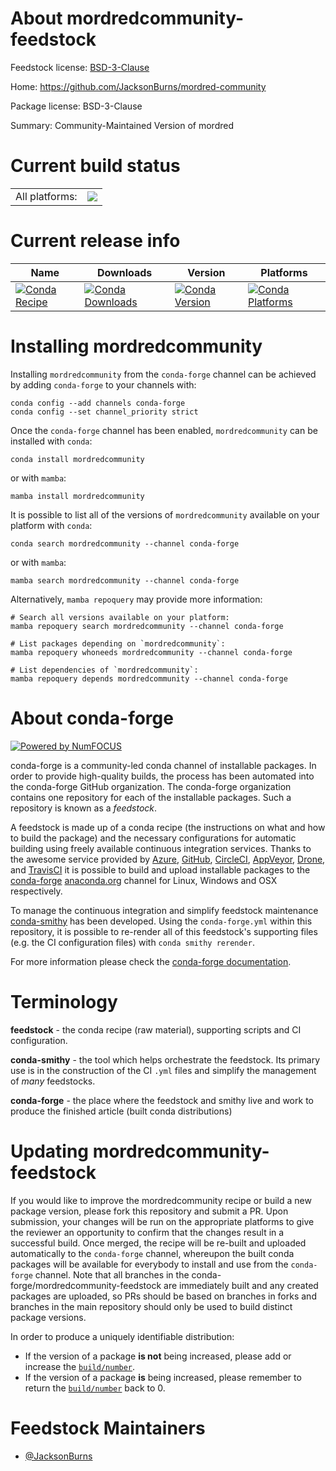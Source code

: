 About mordredcommunity-feedstock
================================

Feedstock license: [BSD-3-Clause](https://github.com/conda-forge/mordredcommunity-feedstock/blob/main/LICENSE.txt)

Home: https://github.com/JacksonBurns/mordred-community

Package license: BSD-3-Clause

Summary: Community-Maintained Version of mordred

Current build status
====================


<table><tr><td>All platforms:</td>
    <td>
      <a href="https://dev.azure.com/conda-forge/feedstock-builds/_build/latest?definitionId=19883&branchName=main">
        <img src="https://dev.azure.com/conda-forge/feedstock-builds/_apis/build/status/mordredcommunity-feedstock?branchName=main">
      </a>
    </td>
  </tr>
</table>

Current release info
====================

| Name | Downloads | Version | Platforms |
| --- | --- | --- | --- |
| [![Conda Recipe](https://img.shields.io/badge/recipe-mordredcommunity-green.svg)](https://anaconda.org/conda-forge/mordredcommunity) | [![Conda Downloads](https://img.shields.io/conda/dn/conda-forge/mordredcommunity.svg)](https://anaconda.org/conda-forge/mordredcommunity) | [![Conda Version](https://img.shields.io/conda/vn/conda-forge/mordredcommunity.svg)](https://anaconda.org/conda-forge/mordredcommunity) | [![Conda Platforms](https://img.shields.io/conda/pn/conda-forge/mordredcommunity.svg)](https://anaconda.org/conda-forge/mordredcommunity) |

Installing mordredcommunity
===========================

Installing `mordredcommunity` from the `conda-forge` channel can be achieved by adding `conda-forge` to your channels with:

```
conda config --add channels conda-forge
conda config --set channel_priority strict
```

Once the `conda-forge` channel has been enabled, `mordredcommunity` can be installed with `conda`:

```
conda install mordredcommunity
```

or with `mamba`:

```
mamba install mordredcommunity
```

It is possible to list all of the versions of `mordredcommunity` available on your platform with `conda`:

```
conda search mordredcommunity --channel conda-forge
```

or with `mamba`:

```
mamba search mordredcommunity --channel conda-forge
```

Alternatively, `mamba repoquery` may provide more information:

```
# Search all versions available on your platform:
mamba repoquery search mordredcommunity --channel conda-forge

# List packages depending on `mordredcommunity`:
mamba repoquery whoneeds mordredcommunity --channel conda-forge

# List dependencies of `mordredcommunity`:
mamba repoquery depends mordredcommunity --channel conda-forge
```


About conda-forge
=================

[![Powered by
NumFOCUS](https://img.shields.io/badge/powered%20by-NumFOCUS-orange.svg?style=flat&colorA=E1523D&colorB=007D8A)](https://numfocus.org)

conda-forge is a community-led conda channel of installable packages.
In order to provide high-quality builds, the process has been automated into the
conda-forge GitHub organization. The conda-forge organization contains one repository
for each of the installable packages. Such a repository is known as a *feedstock*.

A feedstock is made up of a conda recipe (the instructions on what and how to build
the package) and the necessary configurations for automatic building using freely
available continuous integration services. Thanks to the awesome service provided by
[Azure](https://azure.microsoft.com/en-us/services/devops/), [GitHub](https://github.com/),
[CircleCI](https://circleci.com/), [AppVeyor](https://www.appveyor.com/),
[Drone](https://cloud.drone.io/welcome), and [TravisCI](https://travis-ci.com/)
it is possible to build and upload installable packages to the
[conda-forge](https://anaconda.org/conda-forge) [anaconda.org](https://anaconda.org/)
channel for Linux, Windows and OSX respectively.

To manage the continuous integration and simplify feedstock maintenance
[conda-smithy](https://github.com/conda-forge/conda-smithy) has been developed.
Using the ``conda-forge.yml`` within this repository, it is possible to re-render all of
this feedstock's supporting files (e.g. the CI configuration files) with ``conda smithy rerender``.

For more information please check the [conda-forge documentation](https://conda-forge.org/docs/).

Terminology
===========

**feedstock** - the conda recipe (raw material), supporting scripts and CI configuration.

**conda-smithy** - the tool which helps orchestrate the feedstock.
                   Its primary use is in the construction of the CI ``.yml`` files
                   and simplify the management of *many* feedstocks.

**conda-forge** - the place where the feedstock and smithy live and work to
                  produce the finished article (built conda distributions)


Updating mordredcommunity-feedstock
===================================

If you would like to improve the mordredcommunity recipe or build a new
package version, please fork this repository and submit a PR. Upon submission,
your changes will be run on the appropriate platforms to give the reviewer an
opportunity to confirm that the changes result in a successful build. Once
merged, the recipe will be re-built and uploaded automatically to the
`conda-forge` channel, whereupon the built conda packages will be available for
everybody to install and use from the `conda-forge` channel.
Note that all branches in the conda-forge/mordredcommunity-feedstock are
immediately built and any created packages are uploaded, so PRs should be based
on branches in forks and branches in the main repository should only be used to
build distinct package versions.

In order to produce a uniquely identifiable distribution:
 * If the version of a package **is not** being increased, please add or increase
   the [``build/number``](https://docs.conda.io/projects/conda-build/en/latest/resources/define-metadata.html#build-number-and-string).
 * If the version of a package **is** being increased, please remember to return
   the [``build/number``](https://docs.conda.io/projects/conda-build/en/latest/resources/define-metadata.html#build-number-and-string)
   back to 0.

Feedstock Maintainers
=====================

* [@JacksonBurns](https://github.com/JacksonBurns/)

